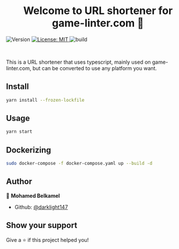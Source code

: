 <h1 align="center">Welcome to URL shortener for game-linter.com 👋</h1>
<p>
  <img alt="Version" src="https://img.shields.io/badge/version-1.0.0-blue.svg?cacheSeconds=2592000" />
  <a href="https://github.com/darklight147/Link-shortener-js-typescript/blob/master/LICENSE.md" target="_blank">
    <img alt="License: MIT" src="https://img.shields.io/badge/License-MIT-yellow.svg" />
  </a>
  <img alt="build" src="https://travis-ci.org/darklight147/Link-shortener-js-typescript.svg?branch=master" />
</p>

<br/>

<p>
  This is a URL shortener that uses typescript, mainly used on game-linter.com, but can be converted to use any platform you want.
</p>

## Install

```sh
yarn install --frozen-lockfile
```

## Usage

```sh
yarn start
```

## Dockerizing

```sh
sudo docker-compose -f docker-compose.yaml up --build -d
```

## Author

👤 **Mohamed Belkamel**

* Github: [@darklight147](https://github.com/darklight147)

## Show your support

Give a ⭐️ if this project helped you!
